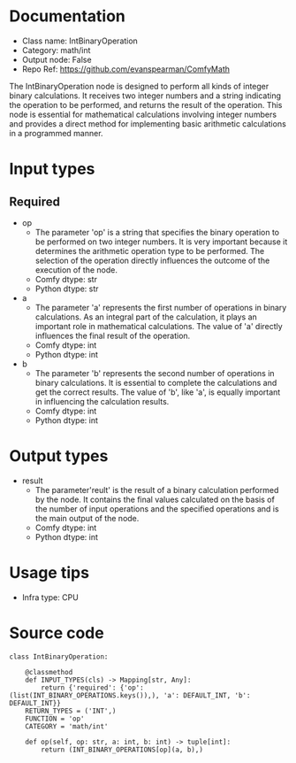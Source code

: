 # Documentation
- Class name: IntBinaryOperation
- Category: math/int
- Output node: False
- Repo Ref: https://github.com/evanspearman/ComfyMath

The IntBinaryOperation node is designed to perform all kinds of integer binary calculations. It receives two integer numbers and a string indicating the operation to be performed, and returns the result of the operation. This node is essential for mathematical calculations involving integer numbers and provides a direct method for implementing basic arithmetic calculations in a programmed manner.

# Input types
## Required
- op
    - The parameter 'op' is a string that specifies the binary operation to be performed on two integer numbers. It is very important because it determines the arithmetic operation type to be performed. The selection of the operation directly influences the outcome of the execution of the node.
    - Comfy dtype: str
    - Python dtype: str
- a
    - The parameter 'a' represents the first number of operations in binary calculations. As an integral part of the calculation, it plays an important role in mathematical calculations. The value of 'a' directly influences the final result of the operation.
    - Comfy dtype: int
    - Python dtype: int
- b
    - The parameter 'b' represents the second number of operations in binary calculations. It is essential to complete the calculations and get the correct results. The value of 'b', like 'a', is equally important in influencing the calculation results.
    - Comfy dtype: int
    - Python dtype: int

# Output types
- result
    - The parameter'reult' is the result of a binary calculation performed by the node. It contains the final values calculated on the basis of the number of input operations and the specified operations and is the main output of the node.
    - Comfy dtype: int
    - Python dtype: int

# Usage tips
- Infra type: CPU

# Source code
```
class IntBinaryOperation:

    @classmethod
    def INPUT_TYPES(cls) -> Mapping[str, Any]:
        return {'required': {'op': (list(INT_BINARY_OPERATIONS.keys()),), 'a': DEFAULT_INT, 'b': DEFAULT_INT}}
    RETURN_TYPES = ('INT',)
    FUNCTION = 'op'
    CATEGORY = 'math/int'

    def op(self, op: str, a: int, b: int) -> tuple[int]:
        return (INT_BINARY_OPERATIONS[op](a, b),)
```
